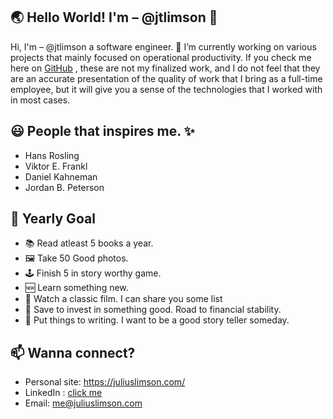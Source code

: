 ## 🌏 Hello World! I'm – @jtlimson 👋

Hi, I'm – @jtlimson a software engineer. 🔭 I’m currently working on various projects that mainly focused on operational productivity. If you check me here on [GitHub](https://github.com/jtlimson) , these are not my finalized work, and I do not feel that they are an accurate presentation of the quality of work that I bring as a full-time employee, but it will give you a sense of the technologies that I worked with in most cases.

## 😃 People that inspires me. ✨ 
- Hans Rosling
- Viktor E. Frankl
- Daniel Kahneman
- Jordan B. Peterson

## 📅 Yearly Goal
- 📚 Read atleast 5 books a year. 
- 🖼️ Take 50 Good photos. 
- 🕹️ Finish 5 in story worthy game.
- 🆕 Learn something new. 
- 🎥 Watch a classic film. I can share you some list
- 💸 Save to invest in something good. Road to financial stability. 
- 📓 Put things to writing. I want to be a good story teller someday.

## 📫 Wanna connect? 

- Personal site: https://juliuslimson.com/
- LinkedIn : [click me](https://www.linkedin.com/in/julius-limson-47018163/)
- Email: me@juliuslimson.com


<!--
**jtlimson/jtlimson** is a ✨ _special_ ✨ repository because its `README.md` (this file) appears on your GitHub profile.

Here are some ideas to get you started:

- 🔭 I’m currently working on ...
- 🌱 I’m currently learning ...
- 👯 I’m looking to collaborate on ...
- 🤔 I’m looking for help with ...
- 💬 Ask me about ...
- 📫 How to reach me: ...
- 😄 Pronouns: ...
- ⚡ Fun fact: ...
-->
